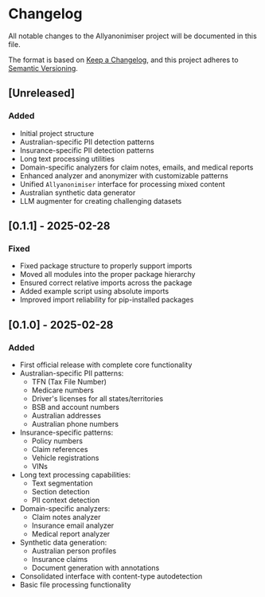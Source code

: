 # Changelog

All notable changes to the Allyanonimiser project will be documented in this file.

The format is based on [Keep a Changelog](https://keepachangelog.com/en/1.0.0/),
and this project adheres to [Semantic Versioning](https://semver.org/spec/v2.0.0.html).

## [Unreleased]

### Added
- Initial project structure
- Australian-specific PII detection patterns
- Insurance-specific PII detection patterns
- Long text processing utilities
- Domain-specific analyzers for claim notes, emails, and medical reports
- Enhanced analyzer and anonymizer with customizable patterns
- Unified `Allyanonimiser` interface for processing mixed content
- Australian synthetic data generator
- LLM augmenter for creating challenging datasets

## [0.1.1] - 2025-02-28

### Fixed
- Fixed package structure to properly support imports
- Moved all modules into the proper package hierarchy
- Ensured correct relative imports across the package
- Added example script using absolute imports
- Improved import reliability for pip-installed packages

## [0.1.0] - 2025-02-28

### Added
- First official release with complete core functionality
- Australian-specific PII patterns:
  - TFN (Tax File Number)
  - Medicare numbers
  - Driver's licenses for all states/territories
  - BSB and account numbers
  - Australian addresses
  - Australian phone numbers
- Insurance-specific patterns:
  - Policy numbers
  - Claim references
  - Vehicle registrations
  - VINs
- Long text processing capabilities:
  - Text segmentation
  - Section detection
  - PII context detection
- Domain-specific analyzers:
  - Claim notes analyzer
  - Insurance email analyzer
  - Medical report analyzer
- Synthetic data generation:
  - Australian person profiles
  - Insurance claims
  - Document generation with annotations
- Consolidated interface with content-type autodetection
- Basic file processing functionality